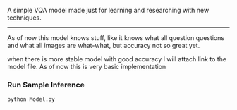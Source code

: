 A simple VQA model made just for learning and researching with new techniques.

---

As of now this model knows stuff, like it knows what all question questions and what all images are what-what, but accuracy not so great yet. 

when there is more stable model with good accuracy I will attach link to the model file. As of now this is very basic implementation
### Run Sample Inference

```bash
python Model.py
```